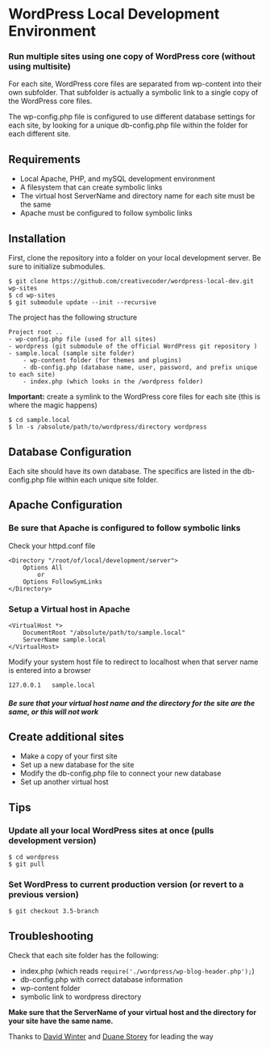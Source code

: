 # WordPress Local Development Environment #

### Run multiple sites using one copy of WordPress core (without using multisite) ###

For each site, WordPress core files are separated from wp-content into their own subfolder. That subfolder is actually a symbolic link to a single copy of the WordPress core files.

The wp-config.php file is configured to use different database settings for each site, by looking for a unique db-config.php file within the folder for each different site.

## Requirements ##

* Local Apache, PHP, and mySQL development environment
* A filesystem that can create symbolic links
* The virtual host ServerName and directory name for each site must be the same
* Apache must be configured to follow symbolic links

## Installation ##

First, clone the repository into a folder on your local development server. Be sure to initialize submodules.

	$ git clone https://github.com/creativecoder/wordpress-local-dev.git wp-sites
	$ cd wp-sites
	$ git submodule update --init --recursive

The project has the following structure

	Project root ..	
	- wp-config.php file (used for all sites)
	- wordpress (git submodule of the official WordPress git repository )
	- sample.local (sample site folder)
		- wp-content folder (for themes and plugins)
		- db-config.php (database name, user, password, and prefix unique to each site)
		- index.php (which looks in the /wordpress folder)

**Important:** create a symlink to the WordPress core files for each site (this is where the magic happens)

	$ cd sample.local
	$ ln -s /absolute/path/to/wordpress/directory wordpress

## Database Configuration ##

Each site should have its own database. The specifics are listed in the db-config.php file within each unique site folder.

## Apache Configuration ##

### Be sure that Apache is configured to follow symbolic links ###

Check your httpd.conf file

	<Directory "/root/of/local/development/server">
		Options All
			or
		Options FollowSymLinks
	</Directory>
	
### Setup a Virtual host in Apache ###

	<VirtualHost *>
		DocumentRoot "/absolute/path/to/sample.local"
		ServerName sample.local
	</VirtualHost>

Modify your system host file to redirect to localhost when that server name is entered into a browser

	127.0.0.1	sample.local

##### Be sure that your virtual host name and the directory for the site are the same, or this will not work #####

## Create additional sites ##

* Make a copy of your first site
* Set up a new database for the site
* Modify the db-config.php file to connect your new database
* Set up another virtual host

## Tips ##

### Update all your local WordPress sites at once (pulls development version) ###

	$ cd wordpress
	$ git pull

### Set WordPress to current production version (or revert to a previous version) ###

	$ git checkout 3.5-branch

## Troubleshooting ##

Check that each site folder has the following:

* index.php (which reads `require('./wordpress/wp-blog-header.php');`)
* db-config.php with correct database information
* wp-content folder
* symbolic link to wordpress directory

**Make sure that the ServerName of your virtual host and the directory for your site have the same name.**

Thanks to [David Winter](http://davidwinter.me/articles/2012/04/09/install-and-manage-wordpress-with-git/) and [Duane Storey](http://www.duanestorey.com/uncategorized/one-wordpress-install-multiple-sites/) for leading the way
